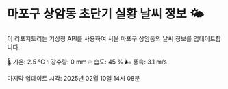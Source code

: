 
# 마포구 상암동 초단기 실황 날씨 정보 🌤️

이 리포지토리는 기상청 API를 사용하여 서울 마포구 상암동의 날씨 정보를 업데이트합니다. 

🌡️ 기온: 2.5 ℃
💧 강수량: 0 mm
💦 습도: 45 %
🌬️ 풍속: 3.1 m/s

마지막 업데이트 시각: 2025년 02월 10일 14시 08분    
